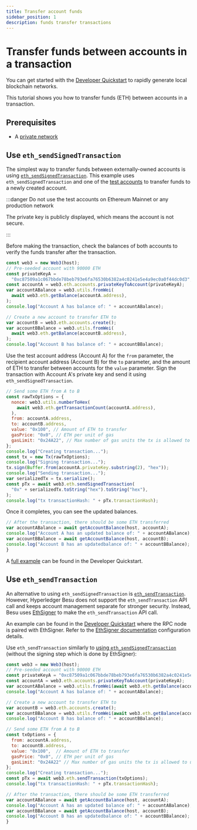 ```yaml
---
title: Transfer account funds
sidebar_position: 1
description: funds transfer transactions
---
```


# Transfer funds between accounts in a transaction

You can get started with the [Developer Quickstart](../quickstart.md) to rapidly generate local blockchain networks.

This tutorial shows you how to transfer funds (ETH) between accounts in a transaction.

## Prerequisites

- A [private network](../quickstart.md)

## Use `eth_sendSignedTransaction`

The simplest way to transfer funds between externally-owned accounts is using [`eth_sendSignedTransaction`](https://web3js.readthedocs.io/en/v1.2.11/web3-eth.html#sendsignedtransaction). This example uses `eth_sendSignedTransaction` and one of the [test accounts](../../reference/accounts-for-testing.md) to transfer funds to a newly created account.

:::danger Do not use the test accounts on Ethereum Mainnet or any production network

The private key is publicly displayed, which means the account is not secure.

:::

Before making the transaction, check the balances of both accounts to verify the funds transfer after the transaction.

```js
const web3 = new Web3(host);
// Pre-seeded account with 90000 ETH
const privateKeyA =
  "0xc87509a1c067bbde78beb793e6fa76530b6382a4c0241e5e4a9ec0a0f44dc0d3";
const accountA = web3.eth.accounts.privateKeyToAccount(privateKeyA);
var accountABalance = web3.utils.fromWei(
  await web3.eth.getBalance(accountA.address),
);
console.log("Account A has balance of: " + accountABalance);

// Create a new account to transfer ETH to
var accountB = web3.eth.accounts.create();
var accountBBalance = web3.utils.fromWei(
  await web3.eth.getBalance(accountB.address),
);
console.log("Account B has balance of: " + accountBBalance);
```

Use the test account address (Account A) for the `from` parameter, the recipient account address (Account B) for the `to` parameter, and the amount of ETH to transfer between accounts for the `value` parameter. Sign the transaction with Account A's private key and send it using `eth_sendSignedTransaction`.

```js
// Send some ETH from A to B
const rawTxOptions = {
  nonce: web3.utils.numberToHex(
    await web3.eth.getTransactionCount(accountA.address),
  ),
  from: accountA.address,
  to: accountB.address,
  value: "0x100", // Amount of ETH to transfer
  gasPrice: "0x0", // ETH per unit of gas
  gasLimit: "0x24A22", // Max number of gas units the tx is allowed to use
};
console.log("Creating transaction...");
const tx = new Tx(rawTxOptions);
console.log("Signing transaction...");
tx.sign(Buffer.from(accountA.privateKey.substring(2), "hex"));
console.log("Sending transaction...");
var serializedTx = tx.serialize();
const pTx = await web3.eth.sendSignedTransaction(
  "0x" + serializedTx.toString("hex").toString("hex"),
);
console.log("tx transactionHash: " + pTx.transactionHash);
```

Once it completes, you can see the updated balances.

```js
// After the transaction, there should be some ETH transferred
var accountABalance = await getAccountBalance(host, accountA);
console.log("Account A has an updated balance of: " + accountABalance);
var accountBBalance = await getAccountBalance(host, accountB);
console.log("Account B has an updatedbalance of: " + accountBBalance);
}
```

A [full example](https://github.com/ConsenSys/quorum-dev-quickstart/blob/1e8cc281098923802845cd829ec20c88513c2e1c/files/besu/smart_contracts/privacy/scripts/eth_tx.js) can be found in the Developer Quickstart.

## Use `eth_sendTransaction`

An alternative to using `eth_sendSignedTransaction` is [`eth_sendTransaction`](https://web3js.readthedocs.io/en/v1.2.11/web3-eth.html#sendtransaction). However, Hyperledger Besu does not support the `eth_sendTransaction` API call and keeps account management separate for stronger security. Instead, Besu uses [EthSigner](https://docs.ethsigner.consensys.net/en/stable/) to make the `eth_sendTransaction` API call.

An example can be found in the [Developer Quickstart](../quickstart.md) where the RPC node is paired with EthSigner. Refer to the [EthSigner documentation](https://docs.ethsigner.consensys.net/en/stable/) configuration details.

Use `eth_sendTransaction` similarly to [using `eth_sendSignedTransaction`](#use-eth_sendsignedtransaction) (without the signing step which is done by EthSigner):

```js
const web3 = new Web3(host);
// Pre-seeded account with 90000 ETH
const privateKeyA = "0xc87509a1c067bbde78beb793e6fa76530b6382a4c0241e5e4a9ec0a0f44dc0d3";
const accountA = web3.eth.accounts.privateKeyToAccount(privateKeyA);
var accountABalance = web3.utils.fromWei(await web3.eth.getBalance(accountA.address));
console.log("Account A has balance of: " + accountABalance);

// Create a new account to transfer ETH to
var accountB = web3.eth.accounts.create();
var accountBBalance = web3.utils.fromWei(await web3.eth.getBalance(accountB.address));
console.log("Account B has balance of: " + accountBBalance);

// Send some ETH from A to B
const txOptions = {
  from: accountA.address,
  to: accountB.address,
  value: "0x100",  // Amount of ETH to transfer
  gasPrice: "0x0", // ETH per unit of gas
  gasLimit: "0x24A22" // Max number of gas units the tx is allowed to use
};
console.log("Creating transaction...");
const pTx = await web3.eth.sendTransaction(txOptions);
console.log("tx transactionHash: " + pTx.transactionHash);

// After the transaction, there should be some ETH transferred
var accountABalance = await getAccountBalance(host, accountA);
console.log("Account A has an updated balance of: " + accountABalance);
var accountBBalance = await getAccountBalance(host, accountB);
console.log("Account B has an updatedbalance of: " + accountBBalance);
}
```
